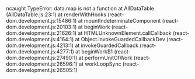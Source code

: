 ncaught TypeError: data.map is not a function
    at AllDataTable (AllDataTable.js:23:1)
    at renderWithHooks (react-dom.development.js:15486:1)
    at mountIndeterminateComponent (react-dom.development.js:20103:1)
    at beginWork (react-dom.development.js:21626:1)
    at HTMLUnknownElement.callCallback (react-dom.development.js:4164:1)
    at Object.invokeGuardedCallbackDev (react-dom.development.js:4213:1)
    at invokeGuardedCallback (react-dom.development.js:4277:1)
    at beginWork$1 (react-dom.development.js:27490:1)
    at performUnitOfWork (react-dom.development.js:26596:1)
    at workLoopSync (react-dom.development.js:26505:1)
